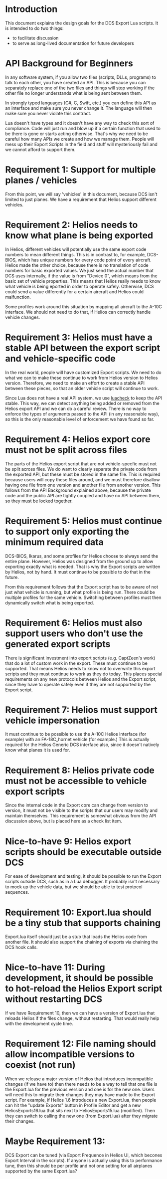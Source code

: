 # Introduction 

This document explains the design goals for the DCS Export Lua scripts.  It is intended to do two things:
* to facilitate discussion
* to serve as long-lived documentation for future developers

# API Background for Beginners
In any software system, if you allow two files (scripts, DLLs, programs) to talk to each other, you have created an API.  This is because you can separately replace one of the two files and things will stop working if the other file no longer understands what is being sent between them.

In strongly typed languages (C#, C, Swift, etc.) you can define this API as an interface and make sure you never change it.  The language will then make sure you never violate this contract.

Lua doesn't have types and it doesn't have any way to check this sort of compliance.  Code will just run and blow up if a certain function that used to be there is gone or starts acting otherwise.  That's why we need to be careful how many APIs we create and how we manage them.  People will mess up their Export Scripts in the field and stuff will mysteriously fail and we cannot afford to support them.

# Requirement 1: Support for multiple planes / vehicles
From this point, we will say 'vehicles' in this document, because DCS isn't limited to just planes.  We have a requirement that Helios support different vehicles.

# Requirement 2: Helios needs to know what plane is being exported
In Helios, different vehicles will potentially use the same export code numbers to mean different things.  This is in contrast to, for example, DCS-BIOS, which has unique numbers for every code point of every aircraft.  Helios made the other choice, because there is no translation of code numbers for basic exported values.  We just send the actual number that DCS uses internally, if the value is from "Device 0", which means from the basic set of vehicle properties.  This means that Helios really needs to know what vehicle is being eported in order to operate safely.   Otherwise, DCS could send a value differently for a certain aircraft and Helios could malfunction.

Some profiles work around this situation by mapping all aircraft to the A-10C interface.  We should not need to do that, if Helios can correctly handle vehicle changes.  

# Requirement 3: Helios must have a stable API between the export script and vehicle-specific code
In the real world, people will have customized Export scripts.  We need to do what we can to make these continue to work from Helios version to Helios version.  Therefore, we need to make an effort to create a stable API between these pieces, so that an older vehicle script will continue to work.

Since Lua does not have a real API system, we use [luacheck](https://github.com/mpeterv/luacheck) to keep the API stable.  This way, we can detect anything being added or removed from the Helios export API and we can do a careful review.  There is no way to enforce the types of arguments passed to the API (in any reasonable way), so this is the only reasonable level of enforcement we have found so far. 

# Requirement 4: Helios export core must not be split across files
The parts of the Helios export script that are not vehicle-specfic must not be split across files.  We do want to clearly separate the private code from the exported API, but these must be stored in the same file.  This is required because users will copy these files around, and we must therefore disallow having one file from one version and another file from another version.  This follows from the API Background explained above, because the private code and the public API are tightly coupled and have no API between them, so they must be locked together.

# Requirement 5: Helios must continue to support only exporting the minimum required data
DCS-BIOS, Ikarus, and some profiles for Helios choose to always send the entire plane. However, Helios was designed from the ground up to allow exporting exactly what is needed.  That is why the Export scripts are written by Helios, not by hand.  It must continue to be possible to do that in the future.  

From this requirement follows that the Export script has to be aware of not just what vehicle is running, but what profile is being run.  There could be multiple profiles for the same vehicle.  Switching between profiles must then dynamically switch what is being exported.

# Requirement 6: Helios must also support users who don't use the generated export scripts
There is significant investment into export scripts (e.g. CaptZeen's work) that do a lot of custom work in the export.  These must continue to be supported.  That means Helios needs to know not to overwrite this export scripts and they must continue to work as they do today.  This places special requirements on any new protocols between Helios and the Export script, since they have to operate safely even if they are not supported by the Export script.

# Requirement 7: Helios must support vehicle impersonation
It must continue to be possible to use the A-10C Helios Interface (for example) with an FA-18C_hornet vehicle (for example.)  This is actually required for the Helios Generic DCS interface also, since it doesn't natively know what planes it is used for. 

# Requirement 8: Helios private code must not be accessible to vehicle export scripts
Since the internal code in the Export core can change from version to version, it must not be visible to the scripts that our users may modify and maintain themselves.  This requirement is somewhat obvious from the API discussion above, but is placed here as a check list item.

# Nice-to-have 9: Helios export scripts should be executable outside DCS
For ease of development and testing, it should be possible to run the Export scripts outside DCS, such as in a Lua debugger.  It probably isn't necessary to mock up the vehicle data, but we should be able to test protocol sequences.

# Requirement 10: Export.lua should be a tiny stub that supports chaining
Export.lua itself should just be a stub that loads the Helios code from another file.  It should also support the chaining of exports via chaining the DCS hook calls. 

# Nice-to-have 11: During development, it should be possible to hot-reload the Helios Export script without restarting DCS
If we have Requirement 10, then we can have a version of Export.lua that reloads Helios if the files change, without restarting.  That would really help with the development cycle time.

# Requirement 12: File naming should allow incompatible versions to coexist (not run)
When we release a major version of Helios that introduces incompatible changes (if we have to) then there needs to be a way to tell that one file is the Export.lua for the previous version and one is for the new one.  Users will need this to migrate their changes they may have made to the Export script.  For example, if Helios 1.6 introduces a new Export.lua, then people can hit the "update Exports" button in Profile Editor and get a new HeliosExports16.lua that sits next to HeliosExports15.lua (modified).  Then they can switch to calling the new one (from Export.lua) after they migrate their changes.

# Maybe Requirement 13:
DCS Export can be tuned (via Export Frequence in Helios UI, which becones Export Interval in the scripts).   If anyone is actually using this to performance tune, then this should  be per profile and not one setting for all airplanes supported by the same Export.lua? 